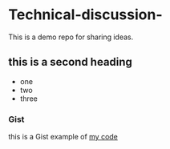 # Technical-discussion-
This is a demo repo for sharing ideas. 
## this is a second heading 

* one 
* two 
* three
### Gist 
this is a Gist example of [my code](https://gist.github.com/JalalMawr/f358f44935ee9cd8f05e6673e1144490) 
